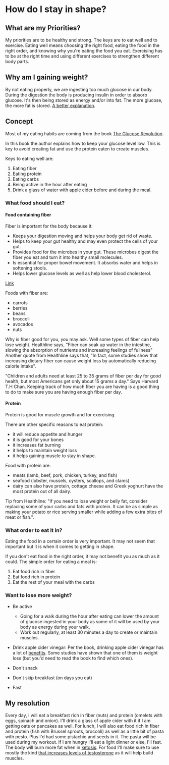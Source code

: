 # How do I stay in shape?

## What are my Priorities? 
My priorities are to be healthy and strong. The keys are to eat well and to exercise. 
Eating well means choosing the right food, eating the food in the right order, and knowing why you're eating the food you eat. 
Exercising has to be at the right time and using different exercises to strengthen different body parts.

## Why am I gaining weight?
By not eating properly, we are ingesting too much glucose in our body. During the digestion the body is producing insulin in order to absorb glucose.
It's then being stored as energy and/or into fat. The more glucose, the more fat is stored.
[A better explanation](https://www.medicalnewstoday.com/articles/325328#insulin-and-diabetes).

## Concept

Most of my eating habits are coming from the book [The Glucose Revolution](https://www.glucosegoddess.com/books).

In this book the author explains how to keep your glucose level low. This is key to avoid creating fat and use the protein eaten to create muscles.

Keys to eating well are:
1. Eating fiber
2. Eating protein
3. Eating carbs
4. Being active in the hour after eating
5. Drink a glass of water with apple cider before and during the meal.

### What food should I eat?

#### Food containing fiber

Fiber is important for the body because it:
- Keeps your digestion moving and helps your body get rid of waste.
- Helps to keep your gut healthy and may even protect the cells of your gut.
- Provides food for the microbes in your gut. These microbes digest the fiber you eat and turn it into healthy small molecules.
- Is essential for proper bowel movement. It absorbs water and helps in softening stools.
- Helps lower glucose levels as well as help lower blood cholesterol.

[Link](https://www.hsph.harvard.edu/nutritionsource/carbohydrates/fiber/)

Foods with fiber are:
- carrots
- berries
- beans
- broccoli
- avocados
- nuts

Why is fiber good for you, you may ask. Well some types of fiber can help lose weight. 
Healthline says, "Fiber can soak up water in the intestine, slowing the absorption of nutrients and increasing feelings of fullness"
Another quote from Healthline says that, "In fact, some studies show that increasing dietary fiber can cause weight loss by automatically reducing calorie intake".

"Children and adults need at least 25 to 35 grams of fiber per day for good health, but most Americans get only about 15 grams a day." Says Harvard T.H Chan. Keeping track of how much fiber you are having is a good thing to do to make sure you are having enough fiber per day.

#### Protein

Protein is good for muscle growth and for exercising. 

There are other specific reasons to eat protein:
- it will reduce appetite and hunger
- it is good for your bones
- it increases fat burning
- it helps to maintain weight loss
- it helps gaining muscle to stay in shape.

Food with protein are:
- meats (lamb, beef, pork, chicken, turkey, and fish)
- seafood (lobster, mussels, oysters, scallops, and clams)
- dairy can also have protein, cottage cheese and Greek yoghurt have the most protein out of all dairy.

Tip from Healthline: "If you need to lose weight or belly fat, consider replacing some of your carbs and fats with protein. It can be as simple as making your potato or rice serving smaller while adding a few extra bites of meat or fish.". 


### What order to eat it in?

Eating the food in a certain order is very important. 
It may not seem that important but it is when it comes to getting in shape. 

If you don't eat food in the right order, it may not benefit you as much as it could.
The simple order for eating a meal is:
1. Eat food rich in fiber
2. Eat food rich in protein
3. Eat the rest of your meal with the carbs 


### Want to lose more weight?

- Be active
  - Going for a walk during the hour after eating can lower the amount of glucose ingested in your body as some of it will be used by your body as energy during your walk.
  - Work out regularly, at least 30 minutes a day to create or maintain muscles.

- Drink apple cider vinegar: Per the book, drinking apple cider vinegar has a lot of [benefits](https://www.healthline.com/nutrition/6-proven-health-benefits-of-apple-cider-vinegar#heart-health). 
Some studies have shown that one of them is weight loss (but you'd need to read the book to find which ones).

- Don't snack
- Don't skip breakfast (on days you eat)
- Fast


## My resolution

Every day, I will eat a breakfast rich in fiber (nuts) and protein (omelets with eggs, spinach and onion). I'll drink a glass of apple cider with it if I am getting oats or pancakes as well.
For lunch, I will also eat food rich in fiber and protein (fish with Brussel sprouts, broccoli) as well as a little bit of pasta with pesto. Plus I'd had some pistachio and seeds in it. The pasta will be used during my workout.
If I am hungry I'll eat a light dinner or else, I'll fast. The body will burn more fat when in [ketosis](https://www.healthline.com/nutrition/ideal-ketosis-level-for-weight-loss).
For food I'll make sure to use mostly the kind [that increases levels of testosterone](https://www.ripfast.com/brussels-sprouts-for-testosterone) as it will help build muscles.